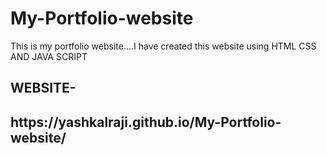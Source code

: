 # My-Portfolio-website
This is my portfolio website....I have created this website using HTML CSS AND JAVA SCRIPT
<H2>WEBSITE-<H2><a hrf=" https://yashkalraji.github.io/My-Portfolio-website/"> https://yashkalraji.github.io/My-Portfolio-website/</a>
  
